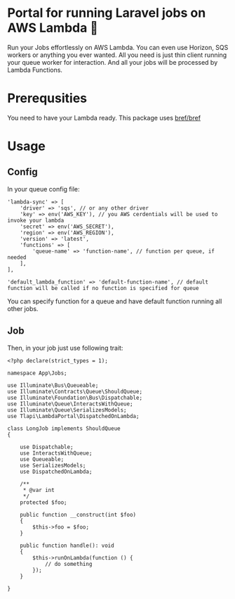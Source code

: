 # Portal for running Laravel jobs on AWS Lambda 🌌

Run your Jobs effortlessly on AWS Lambda. You can even use Horizon, SQS workers or anything you ever wanted. All you need is just thin client running your queue worker for interaction. And all your jobs will be processed by Lambda Functions.

# Prerequsities

You need to have your Lambda ready. This package uses [bref/bref](https://github.com/brefphp/bref)

# Usage

## Config

In your queue config file:

```
'lambda-sync' => [
    'driver' => 'sqs', // or any other driver
    'key' => env('AWS_KEY'), // you AWS cerdentials will be used to invoke your lambda
    'secret' => env('AWS_SECRET'),
    'region' => env('AWS_REGION'),
    'version' => 'latest',
    'functions' => [
        'queue-name' => 'function-name', // function per queue, if needed
    ],
],

'default_lambda_function' => 'default-function-name', // default function will be called if no function is specified for queue
```

You can specify function for a queue and have default function running all other jobs.

## Job

Then, in your job just use following trait:

```
<?php declare(strict_types = 1);

namespace App\Jobs;

use Illuminate\Bus\Queueable;
use Illuminate\Contracts\Queue\ShouldQueue;
use Illuminate\Foundation\Bus\Dispatchable;
use Illuminate\Queue\InteractsWithQueue;
use Illuminate\Queue\SerializesModels;
use Tlapi\LambdaPortal\DispatchedOnLambda;

class LongJob implements ShouldQueue
{

    use Dispatchable;
    use InteractsWithQueue;
    use Queueable;
    use SerializesModels;
    use DispatchedOnLambda;

    /**
     * @var int
     */
    protected $foo;

    public function __construct(int $foo)
    {
        $this->foo = $foo;
    }

    public function handle(): void
    {
        $this->runOnLambda(function () {
            // do something
        });
    }

}

```
